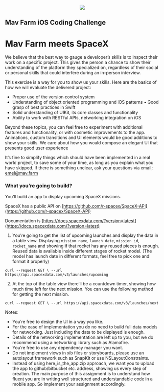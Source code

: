 <p align="center">
  <img src="https://s3.us-east-2.amazonaws.com/mavfarm-assets/static/images/mavfarm_logo.png"/>
</p>

## Mav Farm iOS Coding Challenge

# Mav Farm meets SpaceX

We believe that the best way to gauge a developer’s skills is to inspect their work on a specific project. This gives the person a chance to show their understanding of the platform they specialized on, regardless of their social or personal skills that could interfere during an in-person interview.

This exercise is a way for you to show us your skills. Here are the basics of how we will evaluate the delivered project:

- Proper use of the version control system
- Understanding of object oriented programming and iOS patterns • Good grasp of best practices in Swift
- Solid understanding of UIKit, its core classes and functionality
- Ability to work with RESTful APIs, networking integration on iOS

Beyond these topics, you can feel free to experiment with additional features and functionality, or with cosmetic improvements to the app. Animations, custom transitions and UI elements would be good additions to show your skills. We care about how you would compose an elegant UI that presents good user experience

It’s fine to simplify things which should have been implemented in a real world project, to save some of your time, as long as you explain what you have skipped. If there is something unclear, ask your questions via email;
emel@mav.farm

### What you’re going to build?

You’ll build an app to display upcoming SpaceX missions.

SpaceX has a public API on ​[https://github.com/r-spacex/SpaceX-API](https://github.com/r-spacex/SpaceX-API)
 
Documentation is [https://docs.spacexdata.com/?version=latest](https://docs.spacexdata.com/?version=latest)

1) You’re going to get the list of upcoming launches and display the data in a table view. Displaying `mission_name`, `launch_date`, `mission_id`, `rocket_name` and showing if that rocket has any reused pieces is enough. Reused data is available inside different stages of rocket model.
(The model has launch date in different formats, feel free to pick one and format it properly)

`curl --request GET \ --url https://api.spacexdata.com/v3/launches/upcoming`

2) At the top of the table view there’ll be a countdown timer, showing how much time left for the next mission. You can use the following method for getting the next mission.

`curl --request GET \ --url https://api.spacexdata.com/v3/launches/next`

Notes:

- You’re free to design the UI in a way you like.
- For the ease of implementation you do no need to build full data models for
networking. Just including the data to be displayed is enough.
- Details of the networking implementation are left up to you, but we do recommend using a networking library such as Alamofire.
- You’re free to use any dependency manager you want.
- Do not implement views in xib files or storyboards, please use an autolayout framework
such as SnapKit or use NSLayoutConstraints.
- Instead of using here_is_the_app.zip approach, we want you to upload the app to github/bitbucket etc. address, showing us every step of creation.
The main purpose of this assignment is to understand how fluent you are in writing well structured and understandable code in a mobile app. So implement your assignment accordingly.

